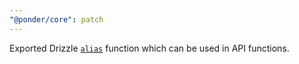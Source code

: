 ```yaml
---
"@ponder/core": patch
---
```


Exported Drizzle [`alias`](https://orm.drizzle.team/docs/joins#aliases--selfjoins) function which can be used in API functions.
